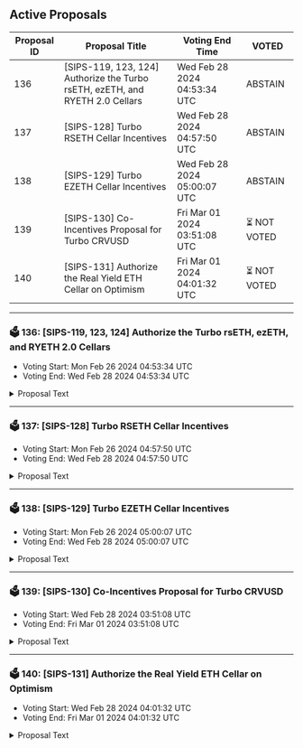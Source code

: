 ## Active Proposals

| Proposal ID | Proposal Title | Voting End Time | VOTED |
|-------------|----------------|-----------------|-------|
| 136 | [SIPS-119, 123, 124] Authorize the Turbo rsETH, ezETH, and RYETH 2.0 Cellars | Wed Feb 28 2024 04:53:34 UTC | ABSTAIN |
| 137 | [SIPS-128] Turbo RSETH Cellar Incentives | Wed Feb 28 2024 04:57:50 UTC | ABSTAIN |
| 138 | [SIPS-129] Turbo EZETH Cellar Incentives | Wed Feb 28 2024 05:00:07 UTC | ABSTAIN |
| 139 | [SIPS-130] Co-Incentives Proposal for Turbo CRVUSD | Fri Mar 01 2024 03:51:08 UTC | ⏳ NOT VOTED |
| 140 | [SIPS-131] Authorize the Real Yield ETH Cellar on Optimism | Fri Mar 01 2024 04:01:32 UTC | ⏳ NOT VOTED |

---

### 🗳 136: [SIPS-119, 123, 124] Authorize the Turbo rsETH, ezETH, and RYETH 2.0 Cellars
- Voting Start: Mon Feb 26 2024 04:53:34 UTC
- Voting End: Wed Feb 28 2024 04:53:34 UTC

<details>
<summary>Proposal Text</summary>
 
This proposal is for the authorization of the Turbo rsETH, Turbo ezETH, and RYETH 2.0 Cellars. The strategy for the cellars is provided by Seven Seas Capital.nnMore information about the strategies can be found in the original forum posts:nnhttps://community.sommelier.finance/t/sips-119-upcoming-real-yield-eth-2-0-proposal/1266nhttps://community.sommelier.finance/t/sips-123-upcoming-turbo-rseth-proposal/1270/2nhttps://community.sommelier.finance/t/sips-124-upcoming-turbo-ezeth-proposal/1271/2nnIf approved, the chain will accept signed function calls submitted to the cellar contracts from the strategy provider.nn-------------------------------------------------------------------nnName: Turbo RSETHnCellar share token: TurboRSETHnPlatform fee: 1%(0.85% for strategy provider + 0.15% for protocol)nPerformance fee: 20% (17% for strategy provider + 3% for protocol)nStrategy providers: Seven Seas CapitalnCellar address: 0x1dffb366b5c5A37A12af2C127F31e8e0ED86BDbenEtherscan: https://etherscan.io/address/0x1dffb366b5c5A37A12af2C127F31e8e0ED86BDbenSource: https://github.com/PeggyJV/cellar-contracts/blob/main/src/base/Cellar.solnAudits (Macro): https://0xmacro.com/library/audits/sommelier-14.htmlnn-------------------------------------------------------------------nnName: Turbo EZETHnCellar share token: TurboEZETHnPlatform fee: 1%(0.85% for strategy provider + 0.15% for protocol)nPerformance fee: 20% (17% for strategy provider + 3% for protocol)nStrategy providers: Seven Seas CapitalnCellar address: 0x27500De405a3212D57177A789E30bb88b0AdbeC5nEtherscan: https://etherscan.io/address/0x27500De405a3212D57177A789E30bb88b0AdbeC5nSource: https://github.com/PeggyJV/cellar-contracts/blob/main/src/base/Cellar.solnAudits (Macro): https://0xmacro.com/library/audits/sommelier-14.htmlnn-------------------------------------------------------------------nnName: Real Yield ETHnCellar share token: RYETHnPlatform fee: 1%(0.85% for strategy provider + 0.15% for protocol)nPerformance fee: 20% (17% for strategy provider + 3% for protocol)nStrategy providers: Seven Seas CapitalnCellar address: 0xC47bB288178Ea40bF520a91826a3DEE9e0DbFA4CnEtherscan: https://etherscan.io/address/0xC47bB288178Ea40bF520a91826a3DEE9e0DbFA4CnSource: https://github.com/PeggyJV/cellar-contracts/blob/main/src/base/Cellar.solnAudits (Macro): https://0xmacro.com/library/audits/sommelier-14.html
</details>

---

### 🗳 137: [SIPS-128] Turbo RSETH Cellar Incentives
- Voting Start: Mon Feb 26 2024 04:57:50 UTC
- Voting End: Wed Feb 28 2024 04:57:50 UTC

<details>
<summary>Proposal Text</summary>
 
This proposal is intended to authorize a one-time transfer of 100,000 SOMM from the community pool to the CellarStaking contract, which is used to incentivize Turbo RSETH cellar depositors on Ethereum Mainnet.nnSee the corresponding forum post for more details: https://community.sommelier.finance/t/sips-128-upcoming-turbo-rseth-liquidity-mining-incentives-proposal/1278
</details>

---

### 🗳 138: [SIPS-129] Turbo EZETH Cellar Incentives
- Voting Start: Mon Feb 26 2024 05:00:07 UTC
- Voting End: Wed Feb 28 2024 05:00:07 UTC

<details>
<summary>Proposal Text</summary>
 
This proposal is intended to authorize a one-time transfer of 100,000 SOMM from the community pool to the CellarStaking contract, which is used to incentivize Turbo EZETH cellar depositors on Ethereum Mainnet.nnSee the corresponding forum post for more details: https://community.sommelier.finance/t/sips-129-upcoming-turbo-ezeth-liquidity-mining-incentives-proposal/1279
</details>

---

### 🗳 139: [SIPS-130] Co-Incentives Proposal for Turbo CRVUSD
- Voting Start: Wed Feb 28 2024 03:51:08 UTC
- Voting End: Fri Mar 01 2024 03:51:08 UTC

<details>
<summary>Proposal Text</summary>
 
This proposal is intended to authorize a one-time transfer of 287,500 SOMM from the community pool to the CellarStaking contract, which is used to incentivize Turbo CRVUSD cellar depositors on Ethereum Mainnet.nnSee the corresponding forum post for more details: https://community.sommelier.finance/t/sips-130-upcoming-turbo-crvusd-liquidity-mining-incentives-proposal/1280
</details>

---

### 🗳 140: [SIPS-131] Authorize the Real Yield ETH Cellar on Optimism
- Voting Start: Wed Feb 28 2024 04:01:32 UTC
- Voting End: Fri Mar 01 2024 04:01:32 UTC

<details>
<summary>Proposal Text</summary>
 
This proposal is for the authorization of the Real Yield ETH Optimism Cellar. The strategy for the cellar is provided by Seven Seas Capital.nnThe goals of the strategy are to provide best-in-class organic ETH yields on Optimism. More information about the strategy, including strategy description can be found in the original forum post:nnhttps://community.sommelier.finance/t/sips-131-upcoming-optimism-real-yield-eth-proposal/1282nnIf approved, the chain will accept signed function calls submitted to the cellar contract from the strategy provider.nn-------------------------------------------------------------------nnName: Real Yield ETHnnCellar share token: RYETHnnPlatform fee: 1% (0.85% for strategy provider + 0.15% for protocol)nnPerformance fee: 20% (17% for strategy provider + 3% for protocol)nnStrategy providers: Seven Seas CapitalnnCellar address: 0xC47bB288178Ea40bF520a91826a3DEE9e0DbFA4CnnOptimistic Etherscan: https://optimistic.etherscan.io/address/0xC47bB288178Ea40bF520a91826a3DEE9e0DbFA4CnnSource: https://github.com/PeggyJV/cellar-contracts/blob/main/src/base/Cellar.solnnAudits (Macro): https://0xmacro.com/library/audits/sommelier-15.htmlnn
</details>
